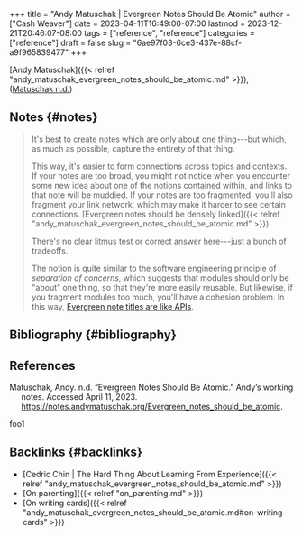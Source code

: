 +++
title = "Andy Matuschak | Evergreen Notes Should Be Atomic"
author = ["Cash Weaver"]
date = 2023-04-11T16:49:00-07:00
lastmod = 2023-12-21T20:46:07-08:00
tags = ["reference", "reference"]
categories = ["reference"]
draft = false
slug = "6ae97f03-6ce3-437e-88cf-a9f965839477"
+++

[Andy Matuschak]({{< relref "andy_matuschak_evergreen_notes_should_be_atomic.md" >}}), (<a href="#citeproc_bib_item_1">Matuschak n.d.</a>)


## Notes {#notes}

> It's best to create notes which are only about one thing---but which, as much as possible, capture the entirety of that thing.
>
> This way, it's easier to form connections across topics and contexts. If your notes are too broad, you might not notice when you encounter some new idea about one of the notions contained within, and links to that note will be muddied. If your notes are too fragmented, you'll also fragment your link network, which may make it harder to see certain connections. [Evergreen notes should be densely linked]({{< relref "andy_matuschak_evergreen_notes_should_be_atomic.md" >}}).
>
> There's no clear litmus test or correct answer here---just a bunch of tradeoffs.
>
> The notion is quite similar to the software engineering principle of _separation of concerns,_ which suggests that modules should only be "about" one thing, so that they're more easily reusable. But likewise, if you fragment modules too much, you'll have a cohesion problem. In this way, [Evergreen note titles are like APIs](https://notes.andymatuschak.org/z3XP5GRmd9z1D2qCE7pxUvbeSVeQuMiqz9x1C).


## Bibliography {#bibliography}

## References

<style>.csl-entry{text-indent: -1.5em; margin-left: 1.5em;}</style><div class="csl-bib-body">
  <div class="csl-entry"><a id="citeproc_bib_item_1"></a>Matuschak, Andy. n.d. “Evergreen Notes Should Be Atomic.” Andy’s working notes. Accessed April 11, 2023. <a href="https://notes.andymatuschak.org/Evergreen_notes_should_be_atomic">https://notes.andymatuschak.org/Evergreen_notes_should_be_atomic</a>.</div>
</div>

foo1


## Backlinks {#backlinks}

-   [Cedric Chin | The Hard Thing About Learning From Experience]({{< relref "andy_matuschak_evergreen_notes_should_be_atomic.md" >}})
-   [On parenting]({{< relref "on_parenting.md" >}})
-   [On writing cards]({{< relref "andy_matuschak_evergreen_notes_should_be_atomic.md#on-writing-cards" >}})
